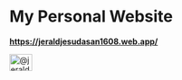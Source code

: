 # My Personal Website
**https://jeraldjesudasan1608.web.app/**
<p align="left">
<a href="https://jeraldjesudasan1608.web.app/" target="blank"><img align="center" src="https://github.com/jerald1608/website/blob/main/assets/img/favicon.png" alt="@jerald1608" height="30" width="40" /></a>
</p>

